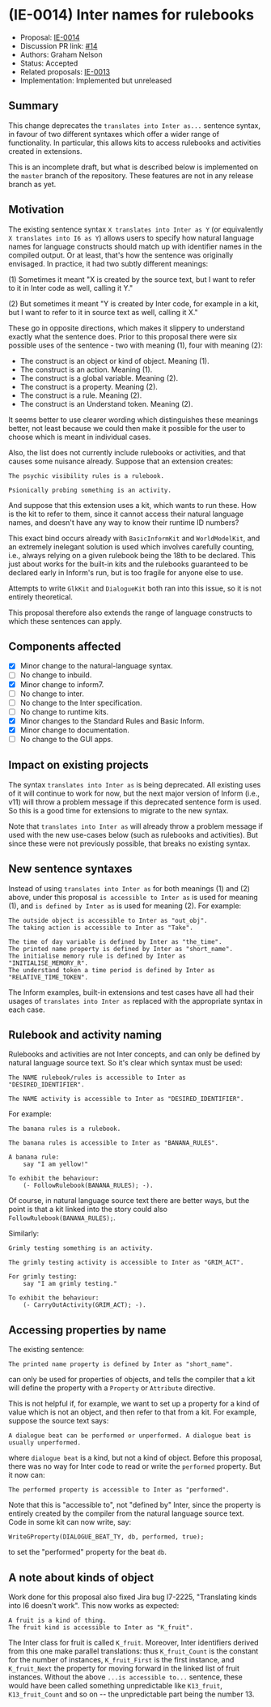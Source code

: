# (IE-0014) Inter names for rulebooks

* Proposal: [IE-0014](0014-inter-names-for-rulebooks.md)
* Discussion PR link: [#14](https://github.com/ganelson/inform-evolution/pull/14)  
* Authors: Graham Nelson
* Status: Accepted
* Related proposals: [IE-0013](0013-annotations-for-kit-linking.md)
* Implementation: Implemented but unreleased

## Summary

This change deprecates the `translates into Inter as...` sentence syntax,
in favour of two different syntaxes which offer a wider range of functionality.
In particular, this allows kits to access rulebooks and activities created in
extensions.

This is an incomplete draft, but what is described below is implemented on
the `master` branch of the repository. These features are not in any release
branch as yet.

## Motivation

The existing sentence syntax `X translates into Inter as Y` (or equivalently
`X translates into I6 as Y`) allows users to specify how natural language
names for language constructs should match up with identifier names in the
compiled output. Or at least, that's how the sentence was originally envisaged.
In practice, it had two subtly different meanings:

(1) Sometimes it meant "X is created by the source text, but I want to refer
to it in Inter code as well, calling it Y."

(2) But sometimes it meant "Y is created by Inter code, for example in a kit,
but I want to refer to it in source text as well, calling it X."

These go in opposite directions, which makes it slippery to understand
exactly what the sentence does. Prior to this proposal there were six possible
uses of the sentence - two with meaning (1), four with meaning (2):

* The construct is an object or kind of object. Meaning (1).
* The construct is an action. Meaning (1).
* The construct is a global variable. Meaning (2).
* The construct is a property. Meaning (2).
* The construct is a rule. Meaning (2).
* The construct is an Understand token. Meaning (2).

It seems better to use clearer wording which distinguishes these meanings
better, not least because we could then make it possible for the user to
choose which is meant in individual cases.

Also, the list does not currently include rulebooks or activities, and that
causes some nuisance already. Suppose that an extension creates:

	The psychic visibility rules is a rulebook.
	
	Psionically probing something is an activity.

And suppose that this extension uses a kit, which wants to run these. How is
the kit to refer to them, since it cannot access their natural language names,
and doesn't have any way to know their runtime ID numbers?

This exact bind occurs already with `BasicInformKit` and `WorldModelKit`, and
an extremely inelegant solution is used which involves carefully counting,
i.e., always relying on a given rulebook being the 18th to be declared. This
just about works for the built-in kits and the rulebooks guaranteed to be
declared early in Inform's run, but is too fragile for anyone else to use.

Attempts to write `GlkKit` and `DialogueKit` both ran into this issue, so
it is not entirely theoretical.

This proposal therefore also extends the range of language constructs to
which these sentences can apply.

## Components affected

- [x] Minor change to the natural-language syntax.
- [ ] No change to inbuild.
- [x] Minor change to inform7.
- [ ] No change to inter.
- [ ] No change to the Inter specification.
- [ ] No change to runtime kits.
- [x] Minor changes to the Standard Rules and Basic Inform.
- [x] Minor change to documentation.
- [ ] No change to the GUI apps.

## Impact on existing projects

The syntax `translates into Inter as` is being deprecated. All existing uses
of it will continue to work for now, but the next major version of Inform (i.e.,
v11) will throw a problem message if this deprecated sentence form is used.
So this is a good time for extensions to migrate to the new syntax.

Note that `translates into Inter as` will already throw a problem message if used
with the new use-cases below (such as rulebooks and activities). But since these
were not previously possible, that breaks no existing syntax.

## New sentence syntaxes

Instead of using `translates into Inter as` for both meanings (1) and (2) above,
under this proposal `is accessible to Inter as` is used for meaning (1), and
`is defined by Inter as` is used for meaning (2). For example:

	The outside object is accessible to Inter as "out_obj".
	The taking action is accessible to Inter as "Take".

	The time of day variable is defined by Inter as "the_time".
	The printed name property is defined by Inter as "short_name".
	The initialise memory rule is defined by Inter as "INITIALISE_MEMORY_R".
	The understand token a time period is defined by Inter as "RELATIVE_TIME_TOKEN".

The Inform examples, built-in extensions and test cases have all had their
usages of `translates into Inter as` replaced with the appropriate syntax in
each case.

## Rulebook and activity naming

Rulebooks and activities are not Inter concepts, and can only be defined by
natural language source text. So it's clear which syntax must be used:

	The NAME rulebook/rules is accessible to Inter as "DESIRED_IDENTIFIER".

	The NAME activity is accessible to Inter as "DESIRED_IDENTIFIER".

For example:

	The banana rules is a rulebook.

	The banana rules is accessible to Inter as "BANANA_RULES".

	A banana rule:
		say "I am yellow!"

	To exhibit the behaviour:
		(- FollowRulebook(BANANA_RULES); -).

Of course, in natural language source text there are better ways, but the
point is that a kit linked into the story could also `FollowRulebook(BANANA_RULES);`.

Similarly:

	Grimly testing something is an activity.

	The grimly testing activity is accessible to Inter as "GRIM_ACT".

	For grimly testing:
		say "I am grimly testing."

	To exhibit the behaviour:
		(- CarryOutActivity(GRIM_ACT); -).

## Accessing properties by name

The existing sentence:

	The printed name property is defined by Inter as "short_name".

can only be used for properties of objects, and tells the compiler that a
kit will define the property with a `Property` or `Attribute` directive.

This is not helpful if, for example, we want to set up a property for a kind
of value which is not an object, and then refer to that from a kit. For
example, suppose the source text says:

	A dialogue beat can be performed or unperformed. A dialogue beat is
	usually unperformed.

where `dialogue beat` is a kind, but not a kind of object. Before this
proposal, there was no way for Inter code to read or write the `performed`
property. But it now can:

	The performed property is accessible to Inter as "performed".

Note that this is "accessible to", not "defined by" Inter, since the
property is entirely created by the compiler from the natural language
source text. Code in some kit can now write, say:

	WriteGProperty(DIALOGUE_BEAT_TY, db, performed, true);

to set the "performed" property for the beat `db`.

## A note about kinds of object

Work done for this proposal also fixed Jira bug I7-2225, "Translating kinds
into I6 doesn't work". This now works as expected:

	A fruit is a kind of thing.
	The fruit kind is accessible to Inter as "K_fruit".

The Inter class for fruit is called `K_fruit`. Moreover, Inter identifiers
derived from this one make parallel translations: thus `K_fruit_Count` is
the constant for the number of instances, `K_fruit_First` is the first
instance, and `K_fruit_Next` the property for moving forward in the linked
list of fruit instances. Without the above `...is accessible to...` sentence,
these would have been called something unpredictable like `K13_fruit`,
`K13_fruit_Count` and so on -- the unpredictable part being the number 13.
